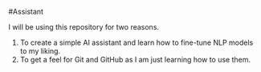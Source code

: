 #Assistant

I will be using this repository for two reasons. 
1. To create a simple AI assistant and learn how to fine-tune NLP models to my liking.
2. To get a feel for Git and GitHub as I am just learning how to use them.
